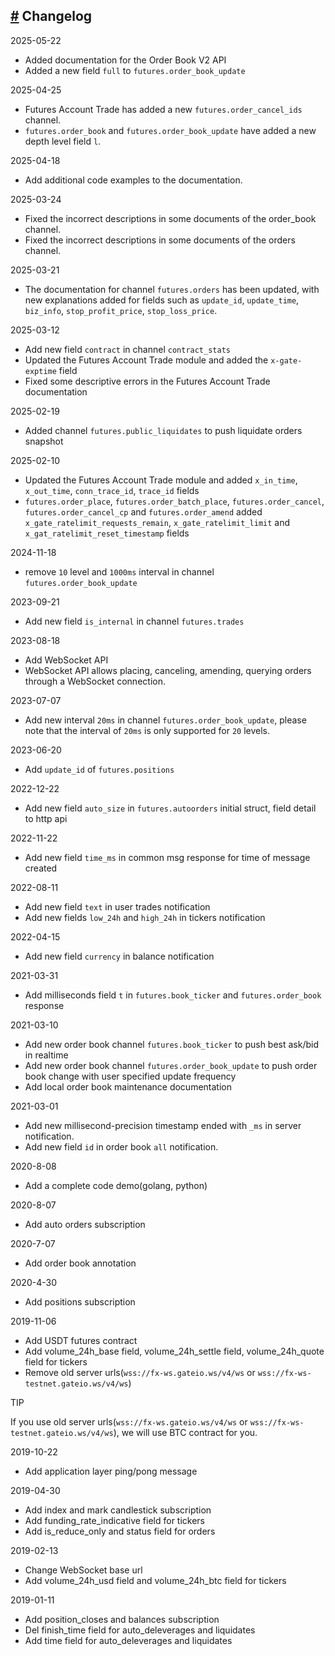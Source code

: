 ## [#](#changelog) Changelog

2025-05-22

- Added documentation for the Order Book V2 API
- Added a new field `full` to `futures.order_book_update`

2025-04-25

- Futures Account Trade has added a new `futures.order_cancel_ids` channel.
- `futures.order_book` and `futures.order_book_update` have added a new depth
  level field `l`.

2025-04-18

- Add additional code examples to the documentation.

2025-03-24

- Fixed the incorrect descriptions in some documents of the order_book channel.
- Fixed the incorrect descriptions in some documents of the orders channel.

2025-03-21

- The documentation for channel `futures.orders` has been updated, with new
  explanations added for fields such as `update_id`, `update_time`, `biz_info`,
  `stop_profit_price`, `stop_loss_price`.

2025-03-12

- Add new field `contract` in channel `contract_stats`
- Updated the Futures Account Trade module and added the `x-gate-exptime` field
- Fixed some descriptive errors in the Futures Account Trade documentation

2025-02-19

- Added channel `futures.public_liquidates` to push liquidate orders snapshot

2025-02-10

- Updated the Futures Account Trade module and added `x_in_time`, `x_out_time`,
  `conn_trace_id`, `trace_id` fields
- `futures.order_place`, `futures.order_batch_place`, `futures.order_cancel`,
  `futures.order_cancel_cp` and `futures.order_amend` added
  `x_gate_ratelimit_requests_remain`, `x_gate_ratelimit_limit` and
  `x_gat_ratelimit_reset_timestamp` fields

2024-11-18

- remove `10` level and `1000ms` interval in channel `futures.order_book_update`

2023-09-21

- Add new field `is_internal` in channel `futures.trades`

2023-08-18

- Add WebSocket API
- WebSocket API allows placing, canceling, amending, querying orders through a
  WebSocket connection.

2023-07-07

- Add new interval `20ms` in channel `futures.order_book_update`, please note
  that the interval of `20ms` is only supported for `20` levels.

2023-06-20

- Add `update_id` of `futures.positions`

2022-12-22

- Add new field `auto_size` in `futures.autoorders` initial struct, field detail
  to http api

2022-11-22

- Add new field `time_ms` in common msg response for time of message created

2022-08-11

- Add new field `text` in user trades notification
- Add new fields `low_24h` and `high_24h` in tickers notification

2022-04-15

- Add new field `currency` in balance notification

2021-03-31

- Add milliseconds field `t` in `futures.book_ticker` and `futures.order_book`
  response

2021-03-10

- Add new order book channel `futures.book_ticker` to push best ask/bid in
  realtime
- Add new order book channel `futures.order_book_update` to push order book
  change with user specified update frequency
- Add local order book maintenance documentation

2021-03-01

- Add new millisecond-precision timestamp ended with `_ms` in server
  notification.
- Add new field `id` in order book `all` notification.

2020-8-08

- Add a complete code demo(golang, python)

2020-8-07

- Add auto orders subscription

2020-7-07

- Add order book annotation

2020-4-30

- Add positions subscription

2019-11-06

- Add USDT futures contract
- Add volume_24h_base field, volume_24h_settle field, volume_24h_quote field for
  tickers
- Remove old server urls(`wss://fx-ws.gateio.ws/v4/ws` or
  `wss://fx-ws-testnet.gateio.ws/v4/ws`)

TIP

If you use old server urls(`wss://fx-ws.gateio.ws/v4/ws` or
`wss://fx-ws-testnet.gateio.ws/v4/ws`), we will use BTC contract for you.

2019-10-22

- Add application layer ping/pong message

2019-04-30

- Add index and mark candlestick subscription
- Add funding_rate_indicative field for tickers
- Add is_reduce_only and status field for orders

2019-02-13

- Change WebSocket base url
- Add volume_24h_usd field and volume_24h_btc field for tickers

2019-01-11

- Add position_closes and balances subscription
- Del finish_time field for auto_deleverages and liquidates
- Add time field for auto_deleverages and liquidates

